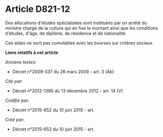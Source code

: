 # Article D821-12

Des allocations d'études spécialisées sont instituées par un arrêté du ministre chargé de la culture qui en fixe le montant
ainsi que les conditions d'études, d'âge, de diplôme, de résidence et de nationalité.

Ces aides ne sont pas cumulables avec les bourses sur critères sociaux.

**Liens relatifs à cet article**

_Anciens textes_:

  - Décret n°2009-337 du 26 mars 2009 - art. 3 (Ab)

_Cité par_:

  - Décret n°2012-1395  du 13 décembre 2012 - art. 14 (V)

_Codifié par_:

  - Décret n°2015-652 du 10 juin 2015 - art.

_Créé par_:

  - Décret n°2015-652 du 10 juin 2015 - art.
